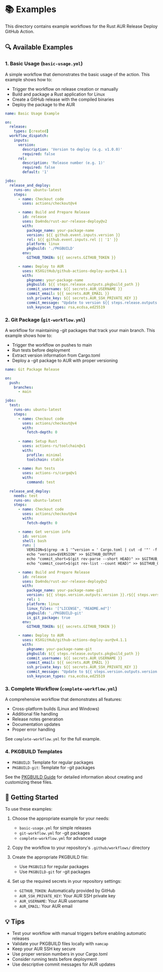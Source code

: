 # 📚 Examples

This directory contains example workflows for the Rust AUR Release Deploy GitHub Action.

## 🔍 Available Examples

### 1. Basic Usage (`basic-usage.yml`)

A simple workflow that demonstrates the basic usage of the action. This example shows how to:

- Trigger the workflow on release creation or manually
- Build and package a Rust application for Linux
- Create a GitHub release with the compiled binaries
- Deploy the package to the AUR

```yaml
name: Basic Usage Example

on:
  release:
    types: [created]
  workflow_dispatch:
    inputs:
      version:
        description: 'Version to deploy (e.g. v1.0.0)'
        required: false
      rel:
        description: 'Release number (e.g. 1)'
        required: false
        default: '1'

jobs:
  release_and_deploy:
    runs-on: ubuntu-latest
    steps:
      - name: Checkout code
        uses: actions/checkout@v4

      - name: Build and Prepare Release
        id: release
        uses: Da4ndo/rust-aur-release-deploy@v2
        with:
          package_name: your-package-name
          version: ${{ github.event.inputs.version }}
          rel: ${{ github.event.inputs.rel || '1' }}
          platform: linux
          pkgbuild: './PKGBUILD'
        env:
          GITHUB_TOKEN: ${{ secrets.GITHUB_TOKEN }}

      - name: Deploy to AUR
        uses: KSXGitHub/github-actions-deploy-aur@v4.1.1
        with:
          pkgname: your-package-name
          pkgbuild: ${{ steps.release.outputs.pkgbuild_path }}
          commit_username: ${{ secrets.AUR_USERNAME }}
          commit_email: ${{ secrets.AUR_EMAIL }}
          ssh_private_key: ${{ secrets.AUR_SSH_PRIVATE_KEY }}
          commit_message: "Update to version ${{ steps.release.outputs.version }}"
          ssh_keyscan_types: rsa,ecdsa,ed25519
```

### 2. Git Package (`git-workflow.yml`)

A workflow for maintaining -git packages that track your main branch. This example shows how to:

- Trigger the workflow on pushes to main
- Run tests before deployment
- Extract version information from Cargo.toml
- Deploy a -git package to AUR with proper versioning

```yaml
name: Git Package Release

on:
  push:
    branches:
      - main

jobs:
  test:
    runs-on: ubuntu-latest
    steps:
      - name: Checkout code
        uses: actions/checkout@v4
        with:
          fetch-depth: 0
        
      - name: Setup Rust
        uses: actions-rs/toolchain@v1
        with:
          profile: minimal
          toolchain: stable
          
      - name: Run tests
        uses: actions-rs/cargo@v1
        with:
          command: test
          
  release_and_deploy:
    needs: test
    runs-on: ubuntu-latest
    steps:
      - name: Checkout code
        uses: actions/checkout@v4
        with:
          fetch-depth: 0

      - name: Get version info
        id: version
        shell: bash
        run: |
          VERSION=$(grep -m 1 '^version = ' Cargo.toml | cut -d '"' -f 2)
          echo "version=$VERSION" >> $GITHUB_OUTPUT
          echo "commit_short=$(git rev-parse --short HEAD)" >> $GITHUB_OUTPUT
          echo "commit_count=$(git rev-list --count HEAD)" >> $GITHUB_OUTPUT

      - name: Build and Prepare Release
        id: release
        uses: Da4ndo/rust-aur-release-deploy@v2
        with:
          package_name: your-package-name-git
          version: ${{ steps.version.outputs.version }}.r${{ steps.version.outputs.commit_count }}.g${{ steps.version.outputs.commit_short }}
          rel: 1
          platform: linux
          linux_files: '["LICENSE", "README.md"]'
          pkgbuild: './PKGBUILD-git'
          is_git_package: true
        env:
          GITHUB_TOKEN: ${{ secrets.GITHUB_TOKEN }}

      - name: Deploy to AUR
        uses: KSXGitHub/github-actions-deploy-aur@v4.1.1
        with:
          pkgname: your-package-name-git
          pkgbuild: ${{ steps.release.outputs.pkgbuild_path }}
          commit_username: ${{ secrets.AUR_USERNAME }}
          commit_email: ${{ secrets.AUR_EMAIL }}
          ssh_private_key: ${{ secrets.AUR_SSH_PRIVATE_KEY }}
          commit_message: "Update to ${{ steps.version.outputs.version }}.r${{ steps.version.outputs.commit_count }}.g${{ steps.version.outputs.commit_short }}"
          ssh_keyscan_types: rsa,ecdsa,ed25519
```

### 3. Complete Workflow (`complete-workflow.yml`)

A comprehensive workflow that demonstrates all features:

- Cross-platform builds (Linux and Windows)
- Additional file handling
- Release notes generation
- Documentation updates
- Proper error handling

See `complete-workflow.yml` for the full example.

### 4. PKGBUILD Templates

- `PKGBUILD`: Template for regular packages
- `PKGBUILD-git`: Template for -git packages

See the [PKGBUILD Guide](../docs/PKGBUILD-GUIDE.md) for detailed information about creating and customizing these files.

## 🚀 Getting Started

To use these examples:

1. Choose the appropriate example for your needs:
   - `basic-usage.yml` for simple releases
   - `git-workflow.yml` for -git packages
   - `complete-workflow.yml` for advanced usage

2. Copy the workflow to your repository's `.github/workflows/` directory

3. Create the appropriate PKGBUILD file:
   - Use `PKGBUILD` for regular packages
   - Use `PKGBUILD-git` for -git packages

4. Set up the required secrets in your repository settings:
   - `GITHUB_TOKEN`: Automatically provided by GitHub
   - `AUR_SSH_PRIVATE_KEY`: Your AUR SSH private key
   - `AUR_USERNAME`: Your AUR username
   - `AUR_EMAIL`: Your AUR email

## 💡 Tips

- Test your workflow with manual triggers before enabling automatic releases
- Validate your PKGBUILD files locally with `namcap`
- Keep your AUR SSH key secure
- Use proper version numbers in your Cargo.toml
- Consider running tests before deployment
- Use descriptive commit messages for AUR updates 